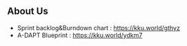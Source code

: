 ## About Us
- Sprint backlog&Burndown chart : <https://kku.world/gthyz>
- A-DAPT Blueprint : <https://kku.world/ydkm7>